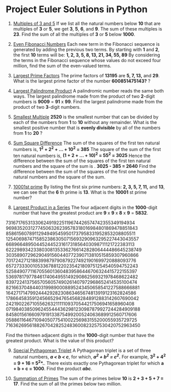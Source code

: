 # Project Euler Solutions in Python

1. [Multiples of 3 and 5](https://github.com/papilo-cloud/Project_Euler/blob/main/src/multiples_of_3_or_5.py) If we list all the natural numbers below __10__ that are multiples of __3__ or __5__, we get __3__,
__5__, __6__, and __9__. The sum of these multiples is __23__. Find the sum of all the multiples of __3__ 
or __5__ below __1000__.

2. [Even Fibonacci Numbers](https://github.com/papilo-cloud/Project_Euler/blob/main/src/fibonacci_numbers.py) Each new term in the Fibonacci sequence is generated by adding the previous two terms. By starting with __1__ and __2__, the first __10__ terms will be: __1, 2, 3, 5, 8, 13, 21, 34, 55, 89__
By considering the terms in the Fibonacci sequence whose values do not exceed four million, find the sum of the even-valued terms.

3. [Largest Prime Factors](https://github.com/papilo-cloud/Project_Euler/blob/main/src/prime_factor.py) The prime factors of __13195__ are __5, 7, 13,__ and __29__.
What is the largest prime factor of the number __600851475143?__
?

4. [Largest Palindrome Product](https://github.com/papilo-cloud/Project_Euler/blob/main/src/largest_palindrome_product.py) A palindromic number reads the same both ways. The largest palindrome made from the product of two __2__-digit numbers is __9009__ = __91__ x __99__.
Find the largest palindrome made from the product of two 
__3__-digit numbers.

5. [Smallest Multiple](https://github.com/papilo-cloud/Project_Euler/blob/main/src/smallest_multiple.py) __2520__ is the smallest number that can be divided by each of the numbers from __1__ to __10__
without any remainder.
What is the smallest positive number that is __evenly divisible__ by all of the numbers from __1__ to __20__ ?

6. [Sum Square Difference](https://github.com/papilo-cloud/Project_Euler/blob/main/src/sum_square_difference.py) The sum of the squares of the first ten natural numbers is, __1<sup>2</sup> + 2<sup>2</sup> + ... + 10<sup>2</sup> = 385__
The square of the sum of the first ten natural numbers is, __(1 + 2 + ... + 10)<sup>2</sup> = 55<sup>2</sup> = 3025__
Hence the difference between the sum of the squares of the first ten natural numbers and the square of the sum is . __3025 - 385 = 2640__
Find the difference between the sum of the squares of the first one hundred natural numbers and the square of the sum.

7. [10001st prime](https://github.com/papilo-cloud/Project_Euler/blob/main/src/nth_prime.py) By listing the first six prime numbers: __2, 3, 5, 7, 11,__ and __13__, we can see that the __6__ th prime is __13__.
What is the __10001__ st prime number?

8. [Largest Product in a Series](https://github.com/papilo-cloud/Project_Euler/blob/main/src/largest_product_in_a_series.py) The four adjacent digits in the __1000__-digit number that have the greatest product are __9__ x __9__ x __8__ x __9__ = __5832__.

73167176531330624919225119674426574742355349194934
96983520312774506326239578318016984801869478851843
85861560789112949495459501737958331952853208805511
12540698747158523863050715693290963295227443043557
66896648950445244523161731856403098711121722383113
62229893423380308135336276614282806444486645238749
30358907296290491560440772390713810515859307960866
70172427121883998797908792274921901699720888093776
65727333001053367881220235421809751254540594752243
52584907711670556013604839586446706324415722155397
53697817977846174064955149290862569321978468622482
83972241375657056057490261407972968652414535100474
82166370484403199890008895243450658541227588666881
16427171479924442928230863465674813919123162824586
17866458359124566529476545682848912883142607690042
24219022671055626321111109370544217506941658960408
07198403850962455444362981230987879927244284909188
84580156166097919133875499200524063689912560717606
05886116467109405077541002256983155200055935729725
71636269561882670428252483600823257530420752963450

Find the thirteen adjacent digits in the __1000__-digit number that have the greatest product. What is the value of this product?

9. [Special Pythagorean Triplet](https://github.com/papilo-cloud/Project_Euler/blob/main/src/pythagoran_triplet.py) A Pythagorean triplet is a set of three natural numbers, __*a < b < c*__, for which,
                                                 __*a<sup>2</sup> + b<sup>2</sup> = c<sup>2</sup>*.__
For example, __3<sup>2</sup> + 4<sup>2</sup> = 9 + 16 = 5<sup>2</sup>*.__.
There exists exactly one Pythagorean triplet for which __a + b + c = 1000__.
Find the product __*abc*__.

10. [Summation of Primes](https://github.com/papilo-cloud/Project_Euler/blob/main/src/summation_of_primes.py) The sum of the primes below __10__ is __2 + 3 + 5 + 7 = 17__.
Find the sum of all the primes below two million.
